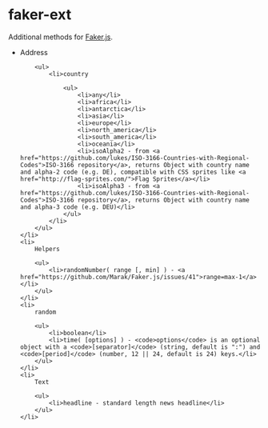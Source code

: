 faker-ext
=========
Additional methods for [Faker.js](https://github.com/marak/Faker.js/).

<ul>
    <li>
        Address

        <ul>
            <li>country

                <ul>
                    <li>any</li>
                    <li>africa</li>
                    <li>antarctica</li>
                    <li>asia</li>
                    <li>europe</li>
                    <li>north_america</li>
                    <li>south_america</li>
                    <li>oceania</li>
                    <li>isoAlpha2 - from <a href="https://github.com/lukes/ISO-3166-Countries-with-Regional-Codes">ISO-3166 repository</a>, returns Object with country name and alpha-2 code (e.g. DE), compatible with CSS sprites like <a href="http://flag-sprites.com/">Flag Sprites</a></li>
                    <li>isoAlpha3 - from <a href="https://github.com/lukes/ISO-3166-Countries-with-Regional-Codes">ISO-3166 repository</a>, returns Object with country name and alpha-3 code (e.g. DEU)</li>
                </ul>
            </li>
        </ul>
    </li>
    <li>
        Helpers

        <ul>
            <li>randomNumber( range [, min] ) - <a href="https://github.com/Marak/Faker.js/issues/41">range=max-1</a></li>
        </ul>
    </li>
    <li>
        random

        <ul>
            <li>boolean</li>
            <li>time( [options] ) - <code>options</code> is an optional object with a <code>[separator]</code> (string, default is ":") and <code>[period]</code> (number, 12 || 24, default is 24) keys.</li>
        </ul>
    </li>
    <li>
        Text

        <ul>
            <li>headline - standard length news headline</li>
        </ul>
    </li>
</ul>